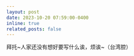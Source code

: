 ```yaml
---
layout: post
date: 2023-10-20 07:59:00-0400
inline: true
related_posts: false
---
```


拜托~人家还没有想好要写什么诶，烦诶~（台湾腔）
